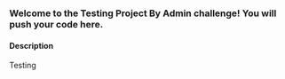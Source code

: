 ### Welcome to the Testing Project By Admin challenge! You will push your code here.

#### Description
Testing

